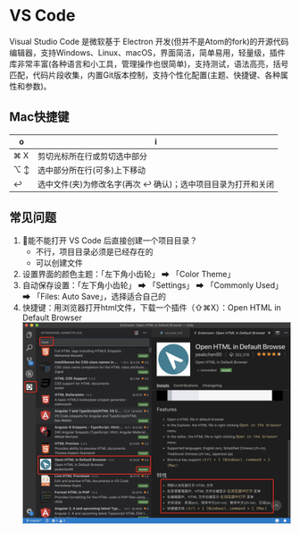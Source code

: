 # VS Code

Visual Studio Code 是微软基于 Electron 开发(但并不是Atom的fork)的开源代码编辑器，支持Windows、Linux、macOS，界面简洁，简单易用，轻量级，插件库非常丰富(各种语言和小工具，管理操作也很简单)，支持测试，语法高亮，括号匹配，代码片段收集，内置Git版本控制，支持个性化配置(主题、快捷键、各种属性和参数)。

## Mac快捷键

o | i
-|-
⌘ X | 剪切光标所在行或剪切选中部分
⌥ ↕ | 选中部分所在行(可多)上下移动
↩︎ | 选中文件(夹)为修改名字(再次 ↩ 确认)；选中项目目录为打开和关闭

## 常见问题

1. 能不能打开 VS Code 后直接创建一个项目目录？
    - 不行，项目目录必须是已经存在的
    - 可以创建文件
2. 设置界面的颜色主题：「左下角小齿轮」 ➡ 「Color Theme」
3. 自动保存设置：「左下角小齿轮」 ➡ 「Settings」 ➡ 「Commonly Used」 ➡ 「Files: Auto Save」，选择适合自己的
4. 快捷键：用浏览器打开html文件，下载一个插件（⇧⌘X）：Open HTML in Default Browser
   ![vscode_open_html](images/vscode_open_html.png)

